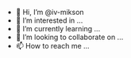 - 👋 Hi, I’m @iv-mikson
- 👀 I’m interested in ...
- 🌱 I’m currently learning ...
- 💞️ I’m looking to collaborate on ...
- 📫 How to reach me ...

<!---
iv-mikson/iv-mikson is a ✨ special ✨ repository because its `README.md` (this file) appears on your GitHub profile.
You can click the Preview link to take a look at your changes.
--->
